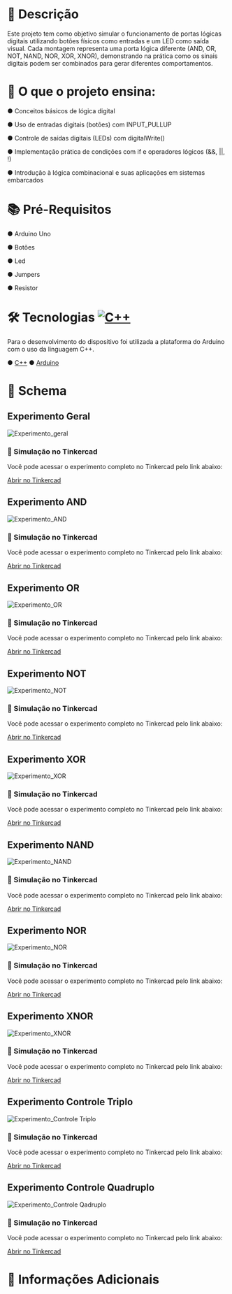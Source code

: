 # 📑 Descrição
Este projeto tem como objetivo simular o funcionamento de portas lógicas digitais utilizando botões físicos como entradas e um LED como saída visual. Cada montagem representa uma porta lógica diferente (AND, OR, NOT, NAND, NOR, XOR, XNOR), demonstrando na prática como os sinais digitais podem ser combinados para gerar diferentes comportamentos.

# 🧠 O que o projeto ensina:
<p>● Conceitos básicos de lógica digital</p>
<p>● Uso de entradas digitais (botões) com INPUT_PULLUP</p>
<p>● Controle de saídas digitais (LEDs) com digitalWrite()</p>
<p>● Implementação prática de condições com if e operadores lógicos (&&, ||, !)</p>
<p>● Introdução à lógica combinacional e suas aplicações em sistemas embarcados</p>

# 📚 Pré-Requisitos
● Arduino Uno
<p>● Botões </p>
<p>● Led</p>
<p>● Jumpers</p>
<p>● Resistor</p>

# 🛠 Tecnologias [![C++](https://img.shields.io/badge/C++-%2300599C.svg?logo=c%2B%2B&logoColor=white)](#)

Para o desenvolvimento do dispositivo foi utilizada a plataforma do Arduino com o uso da linguagem C++.

● [C++](https://www.bloodshed.net/)  ● [Arduino](https://www.arduino.cc/)

# 📖 Schema
## Experimento Geral
![Experimento_geral](https://github.com/user-attachments/assets/ebf2105d-0ce8-4306-843c-c7cb565e17c3)
### 🔗 Simulação no Tinkercad

Você pode acessar o experimento completo no Tinkercad pelo link abaixo:

[Abrir no Tinkercad](https://www.tinkercad.com/things/jHm5STfQthA-experimento-geral?sharecode=Jc-jXrynZbuWV-gNkmHirG5Wj00UXDoqEpOpGsOy5CQ)

## Experimento AND
![Experimento_AND](https://github.com/user-attachments/assets/69ff9832-bd24-4a76-bbd0-59d27a544ff3)

### 🔗 Simulação no Tinkercad

Você pode acessar o experimento completo no Tinkercad pelo link abaixo:

[Abrir no Tinkercad](https://www.tinkercad.com/things/8LseFUyhshN-experimento-and?sharecode=dZnoI-xDwBDGuK71m0-VVFcm_Gh-cedcm0nO64B0TEo)

## Experimento OR
![Experimento_OR](https://github.com/user-attachments/assets/a1615075-e042-45b2-9e8c-67774ddb7eb7)


### 🔗 Simulação no Tinkercad

Você pode acessar o experimento completo no Tinkercad pelo link abaixo:

[Abrir no Tinkercad](https://www.tinkercad.com/things/63I7Tftuy84-experimento-or?sharecode=undefined)

## Experimento NOT
![Experimento_NOT](https://github.com/user-attachments/assets/46164fa4-aa2e-43ee-a82a-f07bfa23cb29)



### 🔗 Simulação no Tinkercad

Você pode acessar o experimento completo no Tinkercad pelo link abaixo:

[Abrir no Tinkercad](https://www.tinkercad.com/things/7y0rYJMLV0g-experimento-not?sharecode=undefined)

## Experimento XOR
![Experimento_XOR](https://github.com/user-attachments/assets/a6ce89e1-ae02-43ab-a108-972c5a5c493a)



### 🔗 Simulação no Tinkercad

Você pode acessar o experimento completo no Tinkercad pelo link abaixo:

[Abrir no Tinkercad](https://www.tinkercad.com/things/6TbyCZb9N63-experimento-xor?sharecode=oKyk93HdSLMC7YJcKBwZtPQshUupY0D-2bnXmr6NyP4)

## Experimento NAND
![Experimento_NAND](https://github.com/user-attachments/assets/07f48783-1f62-4942-aabc-36fdd4b0f86d)



### 🔗 Simulação no Tinkercad

Você pode acessar o experimento completo no Tinkercad pelo link abaixo:

[Abrir no Tinkercad](https://www.tinkercad.com/things/2OctAOH5mFH-experimento-nand)

## Experimento NOR
![Experimento_NOR](https://github.com/user-attachments/assets/516da57e-01e4-4a29-88fa-e3d35c80b347)



### 🔗 Simulação no Tinkercad

Você pode acessar o experimento completo no Tinkercad pelo link abaixo:

[Abrir no Tinkercad](https://www.tinkercad.com/things/hJS5nXIbKmH-experimento-nor)

## Experimento XNOR
![Experimento_XNOR](https://github.com/user-attachments/assets/599c4de7-e0c5-44fe-b3c4-17cf064a3fc2)



### 🔗 Simulação no Tinkercad

Você pode acessar o experimento completo no Tinkercad pelo link abaixo:

[Abrir no Tinkercad](https://www.tinkercad.com/things/6VzvRwyQgG4-experimento-xnor)

## Experimento Controle Triplo
![Experimento_Controle Triplo](https://github.com/user-attachments/assets/6745714e-12f2-462e-8ba6-c4f93211a5b4)



### 🔗 Simulação no Tinkercad

Você pode acessar o experimento completo no Tinkercad pelo link abaixo:

[Abrir no Tinkercad](https://www.tinkercad.com/things/iZYShOLLpPo-controle-triplo)

## Experimento Controle Quadruplo
![Experimento_Controle Qadruplo](https://github.com/user-attachments/assets/4d6ddf43-cc33-461c-9de3-5c17f6c82b5f)



### 🔗 Simulação no Tinkercad

Você pode acessar o experimento completo no Tinkercad pelo link abaixo:

[Abrir no Tinkercad](https://www.tinkercad.com/things/lvB4D9GwFsH-controle-quadruplo)



# 📌 Informações Adicionais
